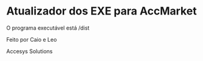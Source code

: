 # Atualizador dos EXE para AccMarket

O programa executável está /dist

Feito por Caio e Leo

Accesys Solutions

